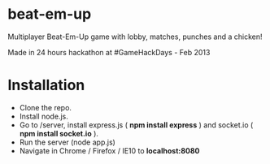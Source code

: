 beat-em-up
==========

Multiplayer Beat-Em-Up game with lobby, matches, punches and a chicken!

Made in 24 hours hackathon at #GameHackDays - Feb 2013

Installation
==========

* Clone the repo.
* Install node.js.
* Go to /server, install express.js ( **npm install express** ) and socket.io ( **npm install socket.io** ).
* Run the server (node app.js)
* Navigate in Chrome / Firefox / IE10 to **localhost:8080**
